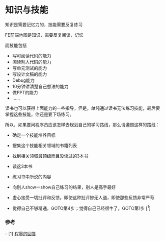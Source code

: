 # 知识与技能



知识是需要记忆力的，技能需要反复练习

FE前端地图是知识，需要反复阅读，记忆

而技能包括

- 写可阅读代码的能力
- 阅读别人代码的能力
- 写单元测试的能力
- 写设计文稿的能力
- Debug能力
- 10分钟讲清楚自己想法的能力
- 做PPT的能力
- ......

读书也可以获得上面能力的一些指导，但是，单纯通过读书无法练习技能，最后要掌握这些技能，你还是要下场练习。 

所以，如果要问程序员应该怎样去规划自己的学习路线，那么请遵照这样的路线： 

- 确定一个技能培养目标

- 搜集这个技能相关领域的书籍列表

- 找到相关领域最顶级而且没读过的3本书

- 读这3本书

- 练习书中所说的内容

- 向别人show一show自己练习的结果，别人是高手最好

- 虚心接受一切批评和反馈，即使这种批评惨无人道，即使那些反馈非常严苛

- 觉得自己不够精通，GOTO第4步；觉得自己已经很牛了，GOTO第1步 [<sup>1</sup>] 



### 参考 

 \- [1] [程墨的回答](https://www.zhihu.com/question/417528243/answer/1435103711) 